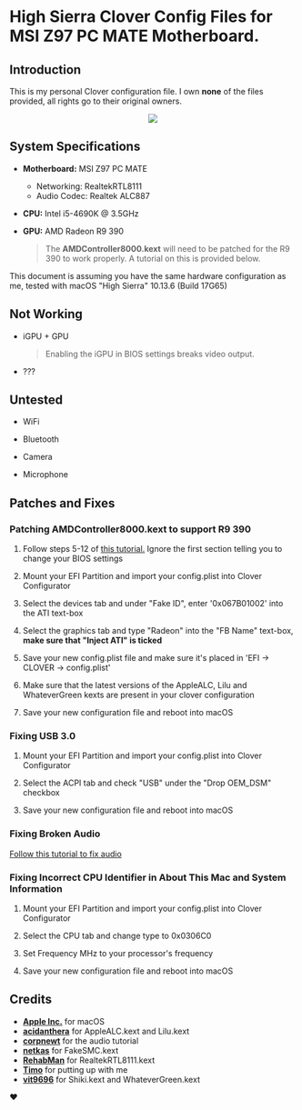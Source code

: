 # High Sierra Clover Config Files for MSI Z97 PC MATE Motherboard.

## Introduction 

This is my personal Clover configuration file. I own **none** of the files provided, all rights go to their original owners.

<p align="center">
 <img src="https://preview.ibb.co/d9uZj8/Screen_Shot_2018_07_15_at_09_56_04.png"/>
</p>

## System Specifications
- **Motherboard:** MSI Z97 PC MATE
  * Networking: RealtekRTL8111
  * Audio Codec: Realtek ALC887
  
- **CPU:** Intel i5-4690K @ 3.5GHz

- **GPU:** AMD Radeon R9 390
  > The **AMDController8000.kext** will need to be patched for the R9 390 to work properly. A tutorial on this is provided            below.
  
This document is assuming you have the same hardware configuration as me, tested with macOS "High Sierra" 10.13.6 (Build 17G65)

## Not Working

- iGPU + GPU
  > Enabling the iGPU in BIOS settings breaks video output.

- ???

## Untested
- WiFi

- Bluetooth

- Camera

- Microphone

## Patches and Fixes

### Patching AMDController8000.kext to support R9 390

1. Follow steps 5-12 of [this tutorial.](https://www.tonymacx86.com/threads/guide-getting-r9-290-390-non-x-to-work-on-sierra-10-12-and-high-sierra-10-13.210574/) Ignore the first section telling you to change your BIOS settings

2. Mount your EFI Partition and import your config.plist into Clover Configurator

3. Select the devices tab and under "Fake ID", enter '0x067B01002' into the ATI text-box

4. Select the graphics tab and type "Radeon" into the "FB Name" text-box, **make sure that "Inject ATI" is ticked**

5. Save your new config.plist file and make sure it's placed in 'EFI -> CLOVER -> config.plist'

6. Make sure that the latest versions of the AppleALC, Lilu and WhateverGreen kexts are present in your clover configuration

7. Save your new configuration file and reboot into macOS

### Fixing USB 3.0

1. Mount your EFI Partition and import your config.plist into Clover Configurator

2. Select the ACPI tab and check "USB" under the "Drop OEM_DSM" checkbox

3. Save your new configuration file and reboot into macOS

### Fixing Broken Audio

[Follow this tutorial to fix audio](https://www.reddit.com/r/hackintosh/comments/4sil5p/audio_mechanic_old_patchfix_removal_applealc/)

### Fixing Incorrect CPU Identifier in About This Mac and System Information

1. Mount your EFI Partition and import your config.plist into Clover Configurator

2. Select the CPU tab and change type to 0x0306C0

3. Set Frequency MHz to your processor's frequency

4. Save your new configuration file and reboot into macOS

## Credits

- [**Apple Inc.**](https://www.github.com/apple "Apple's GitHub Repo") for macOS
- [**acidanthera**](https://www.github.com/acidanthera "acidanthera's GitHub Repo") for AppleALC.kext and Lilu.kext
- [**corpnewt**](https://github.com/corpnewt "CorpNewt's GitHub Repo") for the audio tutorial
- [**netkas**](https://www.netkas.org "netkas's Blog") for FakeSMC.kext
- [**RehabMan**](https://www.github.com/rehabman "RehabMan's GitHub Repo") for RealtekRTL8111.kext
- [**Timo**](https://www.github.com/timocapa "Timo's GitHub Repo") for putting up with me
- [**vit9696**](https://www.github.com/vit9696 "vit9696's GitHub Repo") for Shiki.kext and WhateverGreen.kext

❤️
